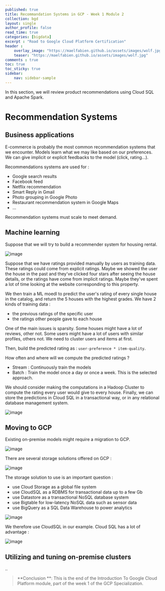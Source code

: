```yaml
---
published: true
title: Recommandation Systems in GCP - Week 1 Module 2
collection: bgd
layout: single
author_profile: false
read_time: true
categories: [bigdata]
excerpt : "Road to Google Cloud Platform Certification"
header :
    overlay_image: "https://maelfabien.github.io/assets/images/wolf.jpg"
    teaser: "https://maelfabien.github.io/assets/images/wolf.jpg"
comments : true
toc: true
toc_sticky: true
sidebar:
    nav: sidebar-sample
---
```


In this section, we will review product recommendations using Cloud SQL and Apache Spark. 

# Recommendation Systems

## Business applications

E-commerce is probably the most common recommendation systems that we encounter. Models learn what we may like based on our preferences. We can give implicit or explicit feedbacks to the model (click, rating...).

Recommendations systems are used for :
- Google search results
- Facebook feed
- Netflix recommendation
- Smart Reply in Gmail
- Photo grouping in Google Photo
- Restaurant recommendation system in Google Maps
- ...

Recommendation systems must scale to meet demand. 

## Machine learning

Suppose that we will try to build a recommender system for housing rental. 

![image](https://maelfabien.github.io/assets/images/gcp_48.png)

Suppose that we have ratings provided manually by users as training data. These ratings could come from explicit ratings. Maybe we showed the user the house in the past and they've clicked four stars after seeing the house details, or the ratings have come from implicit ratings. Maybe they've spent a lot of time looking at the website corresponding to this property. 

We then train a ML moedl to predict the user's rating of every single house in the catalog, and return the 5 houses with the highest grades. We have 2 kinds of training data :
- the previous ratings of the specific user
- the ratings other people gave to each house

One of the main issues is sparsity. Some houses might have a lot of reviews, other not. Some users might have a lot of users with similar profiles, others not. We need to cluster users and items at first.

Then, build the predicted rating as : `user-preference * item-quality`.

How often and where will we compute the predicted ratings ?
- Stream : Continuously train the models
- Batch : Train the model once a day or once a week. This is the selected approach.

We should consider making the computations in a Hadoop Cluster to compute the rating every user would give to every house. Finally, we can store the predictions in Cloud SQL in a transactional way, or in any relational database management system.

![image](https://maelfabien.github.io/assets/images/gcp_49.png)

## Moving to GCP

Existing on-premise models might require a migration to GCP.

![image](https://maelfabien.github.io/assets/images/gcp_50.png)

There are several storage solutions offered on GCP :

![image](https://maelfabien.github.io/assets/images/gcp_51.png)

The storage solution to use is an important question :
- use Cloud Storage as a global file system
- use CloudSQL as a RDBMS for transactional data up to a few Gb
- use Datastore as a transactional NoSQL database system
- use Bigtable for low-latency NoSQL data such as sensor data
- use BigQuery as a SQL Data Warehouse to power analytics

![image](https://maelfabien.github.io/assets/images/gcp_52.png)

We therefore use CloudSQL in our example. Cloud SQL has a lot of advantage :

![image](https://maelfabien.github.io/assets/images/gcp_53.png)

## Utilizing and tuning on-premise clusters

..

> **Conclusion **: This is the end of the Introduction To Google Cloud Platform module, part of the week 1 of the GCP Specialization.
